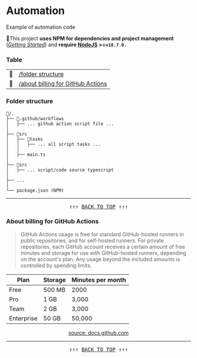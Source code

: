 # Automation

Example of automation code
 
🚦This project **uses NPM for dependencies and project management** ([*Getting Started*](https://docs.npmjs.com/getting-started)) and **require [NodeJS](https://nodejs.org/fr) >=`v18.7.0.`**

### Table
 
|  |  |
|--|--|
| 🚀 | [/folder structure](#folder-structure) |
| 🚀 | [/about billing for GitHub Actions](#about-billing-for-github-actions) |

### Folder structure

```
📂/. 
├── 📂.github/workflows
│   ├── ... github action script file ...
│
├── 📂src  
│   ├── 📂tasks
│   │   ├── ... all script tasks ...
│   │
│   ├── main.ts
│
├── 📂src
│   ├── ... script/code source typescript
│ 
├── ...
│
└── package.json (NPM)
``` 

-----------------
<pre align=center>↑↑↑ <a href="#automation" title="click to scroll up" alt="click to scroll up">BACK TO TOP</a> ↑↑↑</pre>

### About billing for GitHub Actions

> GitHub Actions usage is free for standard GitHub-hosted runners in public repositories, and for self-hosted runners. For private repositories, each GitHub account receives a certain amount of free minutes and storage for use with GitHub-hosted runners, depending on the account's plan. Any usage beyond the included amounts is controlled by spending limits.

<div align=center> 

| Plan       | Storage | Minutes per month |
|------------|---------|-------------------|
| Free       | 500 MB  | 2000              |
| Pro        | 1 GB    | 3,000             | 
| Team       | 2 GB    | 3,000             |
| Enterprise | 50 GB   | 50,000            | 

[source: docs.github.com](https://docs.github.com/en/billing/managing-billing-for-github-actions/about-billing-for-github-actions)

</div>

-----------------
<pre align=center>↑↑↑ <a href="#automation" title="click to scroll up" alt="click to scroll up">BACK TO TOP</a> ↑↑↑</pre>

